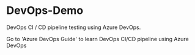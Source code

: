 # DevOps-Demo
 DevOps CI / CD pipeline testing using Azure DevOps.
 
 Go to 'Azure DevOps Guide' to learn DevOps CI/CD pipeline using Azure DevOps
